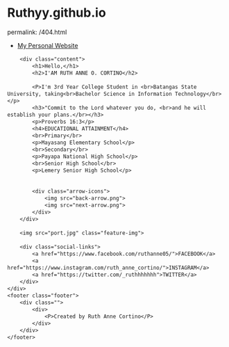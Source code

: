 # Ruthyy.github.io
permalink: /404.html
<!DOCTYPE html>
<html lang="en">
<head>
    <meta charset="UTF-8">
    <meta http-equive="X-UA-Compatible" content="IE=edge">
    <meta name="viewport" content="width=device-width, initial-scale=1.0">
    <title>My Personal Website</title>
    <link rel="stylesheet" href="style.css"
</head>
<body>
    <div class="container">
        <nav>
            <ul>
                <li><a href="#">My Personal Website</a></li>
            </ul>
        </nav>


        <div class="content">
            <h1>Hello,</h1>
            <h2>I'AM RUTH ANNE O. CORTINO</h2>

            <P>I'm 3rd Year College Student in <br>Batangas State University, taking<br>Bachelor Science in Information Technology</br></p>
            <h3>"Commit to the Lord whatever you do, <br>and he will establish your plans.</br></h3>
            <p>Proverbs 16:3</p>
            <h4>EDUCATIONAL ATTAINMENT</h4>
            <br>Primary</br>
            <p>Mayasang Elementary School</p>
            <br>Secondary</br>
            <p>Payapa National High School</p>
            <br>Senior High School</br>
            <p>Lemery Senior High School</p>


            <div class="arrow-icons">
                <img src="back-arrow.png">
                <img src="next-arrow.png">
            </div>
        </div>

        <img src="port.jpg" class="feature-img">

        <div class="social-links">
            <a href="https://www.facebook.com/ruthanne05/">FACEBOOK</a>
            <a href="https://www.instagram.com/ruth_anne_cortino/">INSTAGRAM</a>
            <a href="https://twitter.com/_ruthhhhhhh">TWITTER</a>
        </div>
    </div>
    <footer class="footer">
        <div class="">
            <div>
                <P>Created by Ruth Anne Cortino</P>
            </div>
        </div>
    </footer>
</body>
</html>
